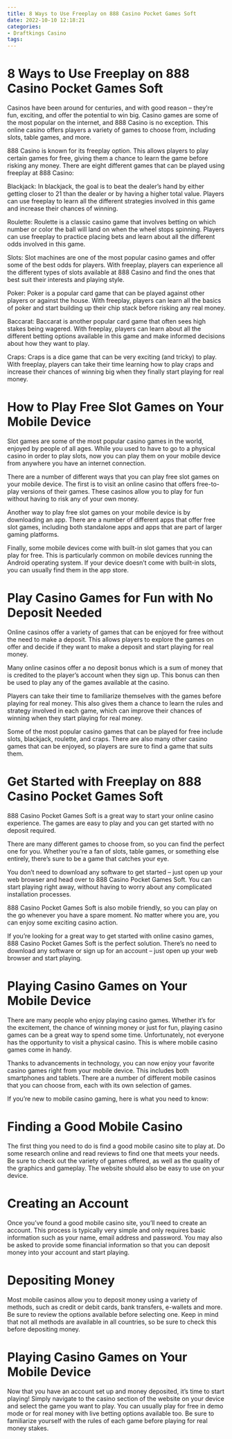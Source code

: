 ```yaml
---
title: 8 Ways to Use Freeplay on 888 Casino Pocket Games Soft
date: 2022-10-10 12:18:21
categories:
- Draftkings Casino
tags:
---
```



# 8 Ways to Use Freeplay on 888 Casino Pocket Games Soft

Casinos have been around for centuries, and with good reason – they’re fun, exciting, and offer the potential to win big. Casino games are some of the most popular on the internet, and 888 Casino is no exception. This online casino offers players a variety of games to choose from, including slots, table games, and more.

888 Casino is known for its freeplay option. This allows players to play certain games for free, giving them a chance to learn the game before risking any money. There are eight different games that can be played using freeplay at 888 Casino: 

Blackjack: In blackjack, the goal is to beat the dealer’s hand by either getting closer to 21 than the dealer or by having a higher total value. Players can use freeplay to learn all the different strategies involved in this game and increase their chances of winning.

Roulette: Roulette is a classic casino game that involves betting on which number or color the ball will land on when the wheel stops spinning. Players can use freeplay to practice placing bets and learn about all the different odds involved in this game.

Slots: Slot machines are one of the most popular casino games and offer some of the best odds for players. With freeplay, players can experience all the different types of slots available at 888 Casino and find the ones that best suit their interests and playing style.

Poker: Poker is a popular card game that can be played against other players or against the house. With freeplay, players can learn all the basics of poker and start building up their chip stack before risking any real money.

Baccarat: Baccarat is another popular card game that often sees high stakes being wagered. With freeplay, players can learn about all the different betting options available in this game and make informed decisions about how they want to play.

Craps: Craps is a dice game that can be very exciting (and tricky) to play. With freeplay, players can take their time learning how to play craps and increase their chances of winning big when they finally start playing for real money.

# How to Play Free Slot Games on Your Mobile Device

Slot games are some of the most popular casino games in the world, enjoyed by people of all ages. While you used to have to go to a physical casino in order to play slots, now you can play them on your mobile device from anywhere you have an internet connection.

There are a number of different ways that you can play free slot games on your mobile device. The first is to visit an online casino that offers free-to-play versions of their games. These casinos allow you to play for fun without having to risk any of your own money.

Another way to play free slot games on your mobile device is by downloading an app. There are a number of different apps that offer free slot games, including both standalone apps and apps that are part of larger gaming platforms.

Finally, some mobile devices come with built-in slot games that you can play for free. This is particularly common on mobile devices running the Android operating system. If your device doesn’t come with built-in slots, you can usually find them in the app store.

# Play Casino Games for Fun with No Deposit Needed

Online casinos offer a variety of games that can be enjoyed for free without the need to make a deposit. This allows players to explore the games on offer and decide if they want to make a deposit and start playing for real money.

Many online casinos offer a no deposit bonus which is a sum of money that is credited to the player’s account when they sign up. This bonus can then be used to play any of the games available at the casino.

Players can take their time to familiarize themselves with the games before playing for real money. This also gives them a chance to learn the rules and strategy involved in each game, which can improve their chances of winning when they start playing for real money.

Some of the most popular casino games that can be played for free include slots, blackjack, roulette, and craps. There are also many other casino games that can be enjoyed, so players are sure to find a game that suits them.

# Get Started with Freeplay on 888 Casino Pocket Games Soft

888 Casino Pocket Games Soft is a great way to start your online casino experience. The games are easy to play and you can get started with no deposit required.

There are many different games to choose from, so you can find the perfect one for you. Whether you’re a fan of slots, table games, or something else entirely, there’s sure to be a game that catches your eye.

You don’t need to download any software to get started – just open up your web browser and head over to 888 Casino Pocket Games Soft. You can start playing right away, without having to worry about any complicated installation processes.

888 Casino Pocket Games Soft is also mobile friendly, so you can play on the go whenever you have a spare moment. No matter where you are, you can enjoy some exciting casino action.

If you’re looking for a great way to get started with online casino games, 888 Casino Pocket Games Soft is the perfect solution. There’s no need to download any software or sign up for an account – just open up your web browser and start playing.

# Playing Casino Games on Your Mobile Device

There are many people who enjoy playing casino games. Whether it’s for the excitement, the chance of winning money or just for fun, playing casino games can be a great way to spend some time. Unfortunately, not everyone has the opportunity to visit a physical casino. This is where mobile casino games come in handy.

Thanks to advancements in technology, you can now enjoy your favorite casino games right from your mobile device. This includes both smartphones and tablets. There are a number of different mobile casinos that you can choose from, each with its own selection of games.

If you’re new to mobile casino gaming, here is what you need to know:

# Finding a Good Mobile Casino

The first thing you need to do is find a good mobile casino site to play at. Do some research online and read reviews to find one that meets your needs. Be sure to check out the variety of games offered, as well as the quality of the graphics and gameplay. The website should also be easy to use on your device.

# Creating an Account

Once you’ve found a good mobile casino site, you’ll need to create an account. This process is typically very simple and only requires basic information such as your name, email address and password. You may also be asked to provide some financial information so that you can deposit money into your account and start playing.

# Depositing Money

Most mobile casinos allow you to deposit money using a variety of methods, such as credit or debit cards, bank transfers, e-wallets and more. Be sure to review the options available before selecting one. Keep in mind that not all methods are available in all countries, so be sure to check this before depositing money.

# Playing Casino Games on Your Mobile Device

Now that you have an account set up and money deposited, it’s time to start playing! Simply navigate to the casino section of the website on your device and select the game you want to play. You can usually play for free in demo mode or for real money with live betting options available too. Be sure to familiarize yourself with the rules of each game before playing for real money stakes.